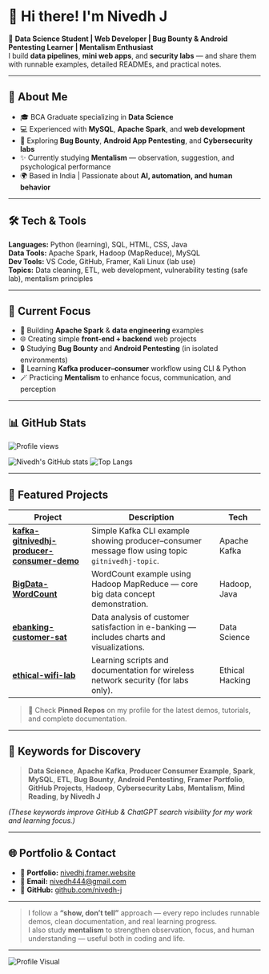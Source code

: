# 👋 Hi there! I'm Nivedh J

🎯 **Data Science Student | Web Developer | Bug Bounty & Android Pentesting Learner | Mentalism Enthusiast**  
I build **data pipelines**, **mini web apps**, and **security labs** — and share them with runnable examples, detailed READMEs, and practical notes.

---

## 🚀 About Me
- 🎓 BCA Graduate specializing in **Data Science**
- 💻 Experienced with **MySQL**, **Apache Spark**, and **web development**
- 🧠 Exploring **Bug Bounty**, **Android App Pentesting**, and **Cybersecurity labs**
- ✨ Currently studying **Mentalism** — observation, suggestion, and psychological performance
- 🌍 Based in India | Passionate about **AI, automation, and human behavior**

---

## 🛠️ Tech & Tools
**Languages:** Python (learning), SQL, HTML, CSS, Java  
**Data Tools:** Apache Spark, Hadoop (MapReduce), MySQL  
**Dev Tools:** VS Code, GitHub, Framer, Kali Linux (lab use)  
**Topics:** Data cleaning, ETL, web development, vulnerability testing (safe lab), mentalism principles

---

## 🔭 Current Focus
- 📘 Building **Apache Spark** & **data engineering** examples  
- 🌐 Creating simple **front-end + backend** web projects  
- 🔒 Studying **Bug Bounty** and **Android Pentesting** (in isolated environments)  
- 🧩 Learning **Kafka producer–consumer** workflow using CLI & Python  
- 🪄 Practicing **Mentalism** to enhance focus, communication, and perception

---

## 📊 GitHub Stats

![Profile views](https://komarev.com/ghpvc/?username=nivedh-j&label=Profile%20views%20since%20Sept%202025&color=blue&style=flat)

![Nivedh's GitHub stats](https://github-readme-stats.vercel.app/api?username=nivedh-j&show_icons=true&theme=tokyonight)
![Top Langs](https://github-readme-stats.vercel.app/api/top-langs/?username=nivedh-j&layout=compact&theme=tokyonight)

---

## 🚀 Featured Projects
| Project | Description | Tech |
|----------|--------------|------|
| [**kafka-gitnivedhj-producer-consumer-demo**](https://github.com/nivedh-j/kafka-gitnivedhj-producer-consumer-demo) | Simple Kafka CLI example showing producer–consumer message flow using topic `gitnivedhj-topic`. | Apache Kafka |
| [**BigData-WordCount**](https://github.com/nivedh-j/BigData-WordCount) | WordCount example using Hadoop MapReduce — core big data concept demonstration. | Hadoop, Java |
| [**ebanking-customer-sat**](https://github.com/nivedh-j/ebanking-customer-sat) | Data analysis of customer satisfaction in e-banking — includes charts and visualizations. | Data Science |
| [**ethical-wifi-lab**](https://github.com/nivedh-j/ethical-wifi-lab) | Learning scripts and documentation for wireless network security (for labs only). | Ethical Hacking |

> 📌 Check **Pinned Repos** on my profile for the latest demos, tutorials, and complete documentation.

---

## 🧠 Keywords for Discovery
> **Data Science**, **Apache Kafka**, **Producer Consumer Example**, **Spark**, **MySQL**, **ETL**, **Bug Bounty**, **Android Pentesting**, **Framer Portfolio**, **GitHub Projects**, **Hadoop**, **Cybersecurity Labs**, **Mentalism**, **Mind Reading**, **by Nivedh J**

*(These keywords improve GitHub & ChatGPT search visibility for my work and learning focus.)*

---

## 🌐 Portfolio & Contact
- 🔗 **Portfolio:** [nivedhj.framer.website](https://nivedhj.framer.website/)  
- 📧 **Email:** nivedh444@gmail.com  
- 🐙 **GitHub:** [github.com/nivedh-j](https://github.com/nivedh-j)  

---

> I follow a **“show, don’t tell”** approach — every repo includes runnable demos, clean documentation, and real learning progress.  
> I also study **mentalism** to strengthen observation, focus, and human understanding — useful both in coding and life.

---

![Profile Visual](archipics.gif)
